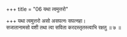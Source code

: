 +++
title = "06 यथा त्वमुत्तरो"

+++
यथा त्वमुत्तरो असो असपत्नः सपत्नहा।  
सजातानामसो वशी तथा त्वा सविता करदस्तृतस्त्वाभि रक्षतु ॥ ७ ॥